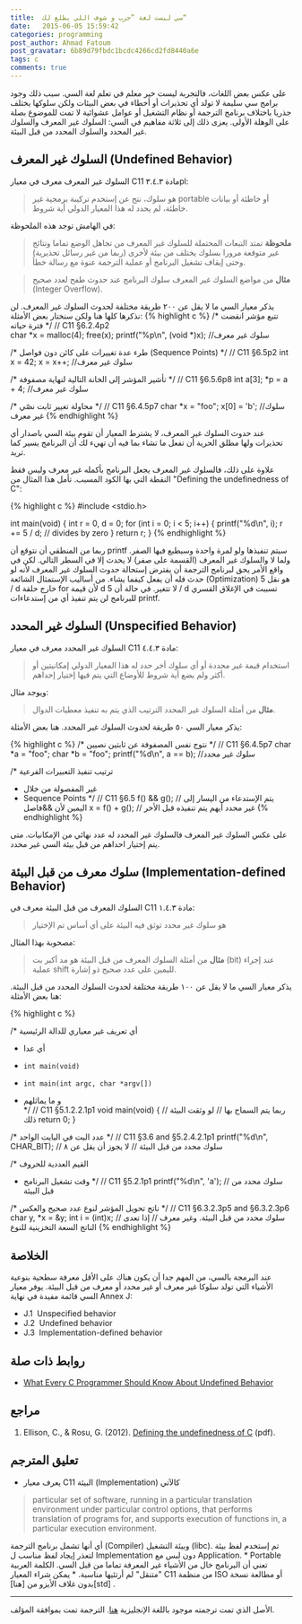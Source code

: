 ```yaml
---
title:  سي ليست لغة ”جرب و شوف اللي يطلع لك“
date:   2015-06-05 15:59:42
categories: programming
post_author: Ahmad Fatoum
post_gravatar: 6b89d79fbdc1bcdc4266cd2fd8440a6e 
tags: c
comments: true
---
```


على عكس بعض اللغات، فالتجربة ليست خير معلم في تعلم لغة السي. سبب ذلك وجود برامج سي سليمة لا تولد أي تحذيرات أو أخطاء في بعض البيئات ولكن سلوكها يختلف جذريا باختلاف برنامج الترجمة أو نظام التشغيل أو عوامل عشوائية لا تمت للموضوع بصلة على الوهلة الأولى.
يعزى ذلك إلى ثلاثة مفاهيم في السي: السلوك غير المعرف والسلوك غير المحدد والسلوك المحدد من قبل البيئة.


## السلوك غير المعرف (Undefined Behavior)

السلوك غير المعرف معرف في معيار C11 مادة ٣.٤.٣&rlm;pl:

> هو سلوك، نتج عن إستخدم تركيبة برمجية غير portable أو خاطئة أو بيانات خاطئة، لم يحدد له هذا المعيار الدولي أية شروط.

في الهامش توجد هذه الملحوظة:

> <strong>ملحوظة</strong> تمتد التبعات المحتملة للسلوك غير المعرف من تجاهل الوضع تماما ونتائج غير متوقعة مرورا بسلوك يختلف من بيئة لأخرى (ربما من غير رسائل تحذيرية) وحتى إيقاف تشغيل البرنامج أو عملية الترجمة عنوة مع رسالة خطأ.

> <strong>مثال</strong> من مواضع السلوك غير المعرف سلوك البرنامج عند حدوث طفح لعدد صحيح (Integer Overflow).

يذكر معيار السي ما لا يقل عن ٢٠٠ طريقة مختلفة لحدوث السلوك غير المعرف. لن نذكرها كلها هنا ولكن سنختار بعض الأمثلة: 
{% highlight c %}
/* تتبع مؤشر انقضت فترة حياته */
// C11 §6.2.4p2    
char *x = malloc(4); 
free(x); 
printf("%p\n", (void *)x); //سلوك غير معرف 

/* طرء عدة تغييرات على كائن دون فواصل (Sequence Points) */
// C11 §6.5p2
int x = 42; 
x = x++; //سلوك غير معرف 
 
/* تأشير المؤشر إلى الخانة التالية لنهاية مصفوفة */
// C11 §6.5.6p8
int a[3];
*p = a + 4; //سلوك غير معرف 
 
/* محاولة تغيير ثابت نصّي */
// C11 §6.4.5p7
char *x = "foo";
x[0] = 'b';  //سلوك غير معرف 
{% endhighlight %}


عند حدوث السلوك غير المعرف، لا يشترط المعيار أن تقوم بيئة السي باصدار أي تحذيرات ولها مطلق الحرية أن تفعل ما تشاء بما فيه أن تهيء لك أن البرنامج يسير كما تريد.

علاوة على ذلك، فالسلوك غير المعرف يجعل البرنامج بأكمله غير معرف وليس فقط النقطة التي بها الكود المسبب. تأمل هذا المثال من "Defining the undefinedness of C":

{% highlight c %}
#include <stdio.h>


int main(void) {
    int r = 0, d = 0;
    for (int i = 0; i < 5; i++) {
        printf("%d\n", i);
        r += 5 / d; // divides by zero
    }
    return r;
}
{% endhighlight %}

ربما من المنطقي أن نتوقع أن printf سيتم تنفيذها ولو لمرة واحدة وسيطبع فيها الصفر. ولما لا والسلوك غير المعرف (القسمة على صفر) لا يحدث إلا في السطر التالي. لكن في واقع الأمر يحق لبرنامج الترجمة أن يفترض إستحالة حدوث السلوك غير المعرف لأنه لو حدث فله أن يفعل كيفما يشاء.
من أساليب الإستمثال الشائعة (Optimization) هو نقل 5 / d خارج حلقة for لأن قيمة d لا تتغير. في حالة أن 5 / d تسببت في الإغلاق القسري للبرنامج لن يتم تنفيذ أي من إستدعاءات printf.

## السلوك غير المحدد (Unspecified Behavior)
 
السلوك غير المحدد معرف في معيار C11 مادة ٤.٤.٣&rlm;:

> استخدام قيمة غير محددة أو أي سلوك أخر حدد له هذا المعيار الدولي إمكانيتين أو أكثر ولم يضع أية شروط للأوضاع التي يتم فيها إختيار إحداهم.

ويوجد مثال:

> <strong>مثال</strong> من أمثلة السلوك غير المحدد الترتيب الذي يتم به تنفيذ معطيات الدوال.

يذكر معيار السي ٥٠ طريقة لحدوث السلوك غير المحدد. هنا بعض الأمثلة:

{% highlight c %}
/* نتوج نفس المصفوفة عن ثابتين نصيين */
// C11 §6.4.5p7
char *a = "foo";
char *b = "foo";
printf("%d\n", a == b); //سلوك غير محدد 
    
/* ترتيب تنفيذ التعبيرات الفرعية 
 * غير المفصولة من خلال 
 * Sequence Points */
// C11 §6.5
f() && g(); // يتم الإستدعاء من اليسار إلى اليمين لأن &&فاصل 
x = f() + g(); // غير محدد أيهم يتم تنفيذه قبل الأخر
{% endhighlight %}

على عكس السلوك غير المعرف فالسلوك غير المحدد له عدد نهائي من الإمكانيات. متى يتم إختيار احداهم من قبل بيئة السي غير محدد.

## سلوك معرف من قبل البيئة (Implementation-defined Behavior)

السلوك المعرف من قبل البيئة معرف في C11 مادة ١.٤.٣&rlm;:

> هو سلوك غير محدد توثق فيه البيئة على أي أساس تم الإختيار

مصحوبة بهذا المثال:

> <strong>مثال</strong> من أمثلة السلوك المعرف من قبل البيئة هو مد أكبر بت (bit) عند إجراء عملية shift لليمين على عدد صحيح ذو إشارة.

يذكر معيار السي ما لا يقل عن ١٠٠ طريقة مختلفة لحدوث السلوك المحدد من قبل البيئة. هنا بعض الأمثلة:

{% highlight c %}

/* أي تعريف غير معياري للدالة الرئيسية
 * أي عدا
 *     int main(void)
 *     int main(int argc, char *argv[])
 * و ما يماثلهم  
 */
// C11 §5.1.2.2.1p1
void main(void) { // ربما يتم السماح بها
                  // لو وثقت البيئة ذلك 
    return 0;
} 
    
/* عدد البت في البايت الواحد */
// C11 §3.6 and §5.2.4.2.1p1
printf("%d\n", CHAR_BIT); // سلوك محدد من قبل البيئة
                          // لا يجوز أن يقل عن ٨

/* القيم العددية للحروف 
 * وقت تشغيل البرنامج 
 */
// C11 §5.2.1p1
printf("%d\n", 'a'); // سلوك محدد من قبل البيئة 
    
/* ناتج تحويل المؤشر لنوع عدد صحيح والعكس */
// C11 §6.3.2.3p5 and §6.3.2.3p6
char y, *x = &y;
int i = (int)x; // سلوك محدد من قبل البيئة. وغير معرف 
                // إذا تعدى الناتج السعة التخزينية للنوع 
{% endhighlight %}

## الخلاصة

عند البرمجة بالسي، من المهم جدا أن يكون هناك على الأقل معرفة سطحية بنوعية الأشياء التي تولد سلوكا غير معرف أو غير محدد أو معرف من قبل البيئة. يوفر معيار السي قائمة مفيدة في نهاية Annex J:

* J.1 &rlm; Unspecified behavior
* J.2 &rlm; Undefined behavior
* J.3 &rlm; Implementation-defined behavior

## روابط ذات صلة
* [What Every C Programmer Should Know About Undefined Behavior][llvm-blog]

## مراجع
1. Ellison, C., & Rosu, G. (2012). [Defining the undefinedness of C][def-undef-c] (pdf).

## تعليق المترجم
* يعرف معيار C11 البيئة (Implementation) كالآتي
<blockquote style="direction:ltr;text-align:left;">
particular set of software, running in a particular translation environment under particular control options, that performs translation of programs for, and supports execution of functions in, a particular execution environment.
</blockquote>
أي أنها تشمل برنامج الترجمة (Compiler) وبيئة التشغيل (libc). تم إستخدم لفظ بيئة لتعذر إيجاد لفظ مناسب ل Implementation دون لبس مع Application.
* Portable تعني أن البرنامج خال من الأشياء غير المعرفة تماما من قبل السي. الكلمة العربية "متنقل" لم أرتئيها مناسبة.
* يمكن شراء المعيار C11 من منظمة ISO أو مطالعة نسخة بدون غلاف الأيزو من [هنا][std] .

-----
الأصل الذي تمت ترجمته موجود باللغة الإنجليزية [هنا][chris].
الترجمة تمت بموافقة المؤلف.

[llvm-blog]: 	http://blog.llvm.org/2011/05/what-every-c-programmer-should-know.html
[def-undef-c]:  https://www.ideals.illinois.edu/bitstream/handle/2142/30780/ellison-rosu-2012-tr.pdf 
[std]:			http://a3f.at/std/c11.txt
[chris]:		http://ramblings.implicit.net/posts/2014/4/20/c-is-not-a-try-it-and-see-language
